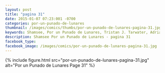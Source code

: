 ```yaml
---
layout: post
title: "pagina 31"
date: 2015-01-07 07:23:001 -0700
categories: por-un-punado-de-lunares
thumbnail: /images/comics/thumbs/por-un-punado-de-lunares-pagina-31.jpg
keywords: Shamsee, Por un Punado de Lunares, Tristan J. Tarwater, Adrian Ricker
description: Shamsee Por un Punado de Lunares - pagina 31
facebook_type: 
facebook_image: /images/comics/por-un-punado-de-lunares-pagina-31.jpg
---
```

{% include figure.html src="por-un-punado-de-lunares-pagina-31.jpg" alt="Por un Punado de Lunares Page 31" %}